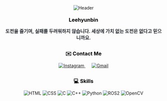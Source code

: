 <div align="center" style="max-width: 800px; margin: auto;">
    <!-- 헤더 이미지 -->
    <img src="https://capsule-render.vercel.app/api?type=waving&color=0:00a7bd,100:009afa&height=180&text=PoroHyun&animation=&fontColor=ffffff&fontSize=60" alt="Header" />
    <!-- 이름 및 소개 -->
    <h3 style="color: #000000; margin-top: 20px; margin-bottom: 10px; border-bottom: none; text-decoration: none;">Leehyunbin</h3>  
    <p style="font-weight: 700; font-size: 15px; text-align: center; color: #282d33; margin-bottom: 30px;">
        도전을 즐기며, 실패를 두려워하지 않습니다. 세상에 가치 없는 도전은 없다고 믿으니까요.
    </p> 
    <!-- 연락처 배지 -->
    <h3 style="color: #000000; margin-top: 20px; margin-bottom: 10px; border-bottom: none; text-decoration: none;">✉️ Contact Me</h3> 
    <p style="margin-bottom: 30px;">
        <a href="https://www.instagram.com/hyunbin.0.3" style="margin: 0 10px;">
            <img src="https://img.shields.io/badge/Instagram-E4405F?style=flat-square&logo=Instagram&logoColor=white" alt="Instagram" />
        </a>
        <a href="mailto:unit60888@gmail.com" style="margin: 0 10px;">
            <img src="https://img.shields.io/badge/Gmail-EA4335?style=flat-square&logo=Gmail&logoColor=white" alt="Gmail" />
        </a>
    </p> 
    <!-- 스킬 배지 -->
    <h3 style="color: #000000; margin-top: 20px; margin-bottom: 10px; border-bottom: none; text-decoration: none;">💻 Skills</h3> 
    <p style="margin-bottom: 30px;">
        <!-- HTML -->
        <img src="https://img.shields.io/badge/HTML5-E34F26?style=flat-square&logo=HTML5&logoColor=white" alt="HTML" />
        <!-- CSS -->
        <img src="https://img.shields.io/badge/CSS3-1572B6?style=flat-square&logo=CSS3&logoColor=white" alt="CSS" />
        <!-- C -->
        <img src="https://img.shields.io/badge/C-A8B9CC?style=flat-square&logo=C&logoColor=white" alt="C" />
        <!-- C++ -->
        <img src="https://img.shields.io/badge/C%2B%2B-00599C?style=flat-square&logo=C%2B%2B&logoColor=white" alt="C++" />
        <!-- Python -->
        <img src="https://img.shields.io/badge/Python-FFD43B?style=flat-square&logo=Python&logoColor=white" alt="Python" />
        <!-- ROS -->
        <img src="https://img.shields.io/badge/ROS-FF6600?style=flat-square&logo=ROS&logoColor=white" alt="ROS2" />
        <!-- OpenCV -->
        <img src="https://img.shields.io/badge/OpenCV-5C3EE8?style=flat-square&logo=OpenCV&logoColor=white" alt="OpenCV" />
    </p> 
</div>
